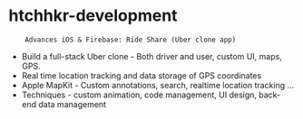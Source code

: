 # htchhkr-development

        Advances iOS & Firebase: Ride Share (Uber clone app)

* Build a full-stack Uber clone - Both driver and user, custom UI, maps, GPS.
* Real time location tracking and data storage of GPS coordinates
* Apple MapKit - Custom annotations, search, realtime location tracking ...
* Techniques - custom animation, code management, UI design, back-end data management 
